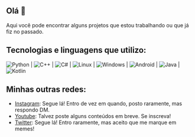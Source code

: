 ## Olá 👋
Aqui você pode encontrar alguns projetos que estou trabalhando ou que já fiz no passado.

## Tecnologias e linguagens que utilizo:
![Python](https://img.shields.io/badge/-PYTHON-ffffff?style=flat-square&logo=python&logoColor=white&labelColor=3776AB&color=FFEE97&link=https%3A%2F%2Fgithub.com%2Fpaulomelgaco)  |  ![C++](https://img.shields.io/badge/-C%2B%2B-ffffff?style=flat-square&logo=cplusplus&logoColor=white&labelColor=00599C&color=20B5DA&link=https%3A%2F%2Fgithub.com%2Fpaulomelgaco) |  ![C#](https://img.shields.io/badge/-C%23-ffffff?style=flat-square&logo=csharp&logoColor=white&labelColor=512BD4&color=219092&link=https%3A%2F%2Fgithub.com%2Fpaulomelgaco)  |  ![Linux](https://img.shields.io/badge/-LINUX-ffffff?style=flat-square&logo=linux&logoColor=black&labelColor=FCC624&color=595959&link=https%3A%2F%2Fgithub.com%2Fpaulomelgaco)  |  ![Windows](https://img.shields.io/badge/-Windows-ffffff?style=flat-square&logo=windows&logoColor=white&labelColor=0078D4&color=070754&link=https%3A%2F%2Fgithub.com%2Fpaulomelgaco)  |  ![Android](https://img.shields.io/badge/-ANDROID-ffffff?style=flat-square&logo=android&logoColor=3DDC84&labelColor=f9f9f9&color=black&link=https%3A%2F%2Fgithub.com%2Fpaulomelgaco)  |  ![Java](https://img.shields.io/badge/-JAVA-B70126?style=flat-square&logo=gitea&logoColor=white&labelColor=B70126&color=437291&link=https%3A%2F%2Fgithub.com%2Fpaulomelgaco)  |  ![Kotlin](https://img.shields.io/badge/-KOTLIN-ffffff?style=flat-square&logo=kotlin&logoColor=white&labelColor=7F52FF&color=76C361&link=https%3A%2F%2Fgithub.com%2Fpaulomelgaco)

## Minhas outras redes:
* [Instagram](https://www.instagram.com/paulomelgacco): Segue lá! Entro de vez em quando, posto raramente, mas respondo DM.
* [Youtube](https://www.youtube.com/@PauloMelgaco): Talvez poste alguns conteúdos em breve. Se inscreva!
* [Twitter](https://twitter.com/_paulomelgaco): Segue lá! Entro raramente, mas aceito que me marque em memes!
<!--
**paulomelgaco/paulomelgaco** is a ✨ _special_ ✨ repository because its `README.md` (this file) appears on your GitHub profile.

Here are some ideas to get you started:

- 🔭 I’m currently working on ...
- 🌱 I’m currently learning ...
- 👯 I’m looking to collaborate on ...
- 🤔 I’m looking for help with ...
- 💬 Ask me about ...
- 📫 How to reach me: ...
- 😄 Pronouns: ...
- ⚡ Fun fact: ...
-->
